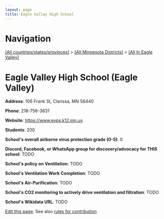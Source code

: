 ```yaml
---
layout: page
title: Eagle Valley High School
---
```

# Navigation

[[All countries/states/provinces]](../../..) > [[All Minnesota Districts]](../..) > [[All In Eagle Valley]](..)

# Eagle Valley High School (Eagle Valley)

**Address**: 106 Frank St, Clarissa, MN 56440

**Phone**: 218-756-3631

**Website**: <https://www.evps.k12.mn.us>

**Students**: 200

**School's overall airborne virus protection grade (0-5)**: 0

**Discord, Facebook, or WhatsApp group for discovery/advocacy for THIS school**: TODO

**School's policy on Ventilation**: TODO

**School's Ventilation Work Completion**: TODO

**School's Air-Purification**: TODO

**School's CO2 monitoring to actively drive ventilation and filtration**: TODO

**School's Wikidata URL**: TODO


[Edit this page](https://github.com/ventilate-schools/MN/edit/main/./Eagle_Valley/Eagle_Valley_High_School.md). See also [rules for contribution](../../../contribution-rules/)